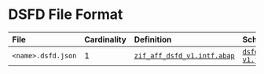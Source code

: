 # DSFD File Format

File | Cardinality | Definition | Schema | Example
:--- | :--- | :--- | :--- | :---
`<name>.dsfd.json` | 1 | [`zif_aff_dsfd_v1.intf.abap`](./type/zif_aff_dsfd_v1.intf.abap) | [`dsfd-v1.json`](./dsfd-v1.json) | [`zdsfd_example.dsfd.json`](./examples/zdsfd_example.dsfd.json)
